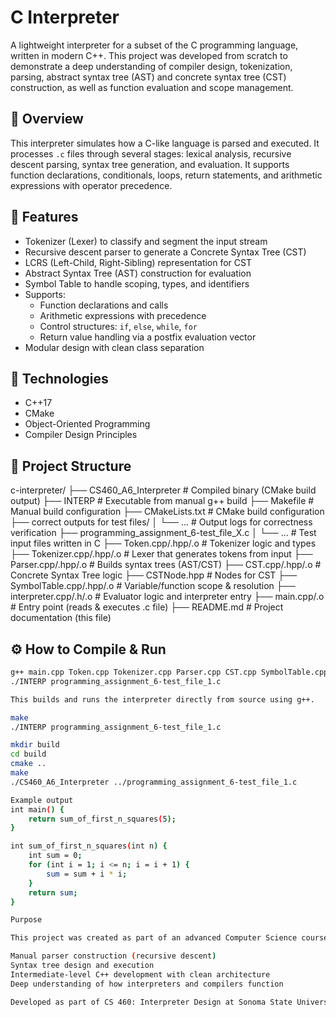 # C Interpreter

A lightweight interpreter for a subset of the C programming language, written in modern C++. This project was developed from scratch to demonstrate a deep understanding of compiler design, tokenization, parsing, abstract syntax tree (AST) and concrete syntax tree (CST) construction, as well as function evaluation and scope management.

## 🚀 Overview

This interpreter simulates how a C-like language is parsed and executed. It processes `.c` files through several stages: lexical analysis, recursive descent parsing, syntax tree generation, and evaluation. It supports function declarations, conditionals, loops, return statements, and arithmetic expressions with operator precedence.

## 🔧 Features

- Tokenizer (Lexer) to classify and segment the input stream
- Recursive descent parser to generate a Concrete Syntax Tree (CST)
- LCRS (Left-Child, Right-Sibling) representation for CST
- Abstract Syntax Tree (AST) construction for evaluation
- Symbol Table to handle scoping, types, and identifiers
- Supports:
  - Function declarations and calls
  - Arithmetic expressions with precedence
  - Control structures: `if`, `else`, `while`, `for`
  - Return value handling via a postfix evaluation vector
- Modular design with clean class separation

## 🧠 Technologies

- C++17
- CMake
- Object-Oriented Programming
- Compiler Design Principles

## 📂 Project Structure

c-interpreter/
├── CS460_A6_Interpreter # Compiled binary (CMake build output)
├── INTERP # Executable from manual g++ build
├── Makefile # Manual build configuration
├── CMakeLists.txt # CMake build configuration
├── correct outputs for test files/
│ └── ... # Output logs for correctness verification
├── programming_assignment_6-test_file_X.c
│ └── ... # Test input files written in C
├── Token.cpp/.hpp/.o # Tokenizer logic and types
├── Tokenizer.cpp/.hpp/.o # Lexer that generates tokens from input
├── Parser.cpp/.hpp/.o # Builds syntax trees (AST/CST)
├── CST.cpp/.hpp/.o # Concrete Syntax Tree logic
├── CSTNode.hpp # Nodes for CST
├── SymbolTable.cpp/.hpp/.o # Variable/function scope & resolution
├── interpreter.cpp/.h/.o # Evaluator logic and interpreter entry
├── main.cpp/.o # Entry point (reads & executes .c file)
├── README.md # Project documentation (this file)


## ⚙️ How to Compile & Run


```bash
g++ main.cpp Token.cpp Tokenizer.cpp Parser.cpp CST.cpp SymbolTable.cpp -o INTERP
./INTERP programming_assignment_6-test_file_1.c

This builds and runs the interpreter directly from source using g++.

make
./INTERP programming_assignment_6-test_file_1.c

mkdir build
cd build
cmake ..
make
./CS460_A6_Interpreter ../programming_assignment_6-test_file_1.c

Example output
int main() {
    return sum_of_first_n_squares(5);
}

int sum_of_first_n_squares(int n) {
    int sum = 0;
    for (int i = 1; i <= n; i = i + 1) {
        sum = sum + i * i;
    }
    return sum;
}

Purpose

This project was created as part of an advanced Computer Science course to demonstrate:

Manual parser construction (recursive descent)
Syntax tree design and execution
Intermediate-level C++ development with clean architecture
Deep understanding of how interpreters and compilers function

Developed as part of CS 460: Interpreter Design at Sonoma State University (Fall 2024).


